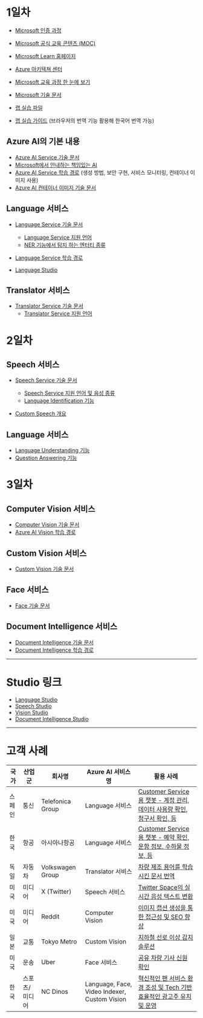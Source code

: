 # 1일차

- [Microsoft 인증 과정](https://learn.microsoft.com/certifications/)
- [Microsoft 공식 교육 콘텐츠 (MOC)](https://aka.ms/MOC)
- [Microsoft Learn 홈페이지](https://learn.microsoft.com/)
- [Azure 아키텍쳐 센터](https://learn.microsoft.com/azure/architecture/)
- [Microsoft 교육 과정 한 눈에 보기](https://aka.ms/TrainCertPoster)
- [Microsoft 기술 문서](https://learn.microsoft.com/docs/)

- [랩 실습 파일](https://github.com/MicrosoftLearning/AI-102-AIEngineer)
- [랩 실습 가이드](https://microsoftlearning.github.io/AI-102-AIEngineer) (브라우저의 번역 기능 활용해 한국어 번역 가능)

## Azure AI의 기본 내용
- [Azure AI Service 기술 문서](https://learn.microsoft.com/en-us/azure/ai-services/what-are-ai-services)
- [Microsoft에서 안내하는 책임있는 AI](https://www.microsoft.com/ai/responsible-ai)
- [Azure AI Service 학습 경로](https://learn.microsoft.com/en-us/training/paths/get-started-azure-ai/) (생성 방법, 보안 구현, 서비스 모니터링, 컨테이너 이미지 사용)
- [Azure AI 컨테이너 이미지 기술 문서](https://learn.microsoft.com/en-us/azure/ai-services/cognitive-services-container-support)

## Language 서비스
- [Language Service 기술 문서](https://learn.microsoft.com/en-us/azure/ai-services/language-service/overview)
  - [Language Service 지원 언어](https://learn.microsoft.com/en-us/azure/ai-services/language-service/concepts/language-support)
  - [NER 기능에서 탐지 하는 엔터티 종류](https://learn.microsoft.com/en-us/azure/ai-services/language-service/named-entity-recognition/concepts/named-entity-categories?tabs=ga-api)

- [Language Service 학습 경로](https://learn.microsoft.com/en-us/training/paths/develop-language-solutions-azure-ai/)
- [Language Studio](https://language.cognitive.azure.com/)

## Translator 서비스
- [Translator Service 기술 문서](https://learn.microsoft.com/en-us/azure/ai-services/translator/translator-overview)
  - [Translator Service 지원 언어](https://learn.microsoft.com/en-us/azure/ai-services/translator/language-support)

# 2일차

## Speech 서비스

- [Speech Service 기술 문서](https://learn.microsoft.com/en-us/azure/ai-services/speech-service/overview)
  - [Speech Service 지원 언어 및 음성 종류](https://learn.microsoft.com/en-us/azure/ai-services/speech-service/language-support)
  - [Language Identification 기능](https://learn.microsoft.com/en-us/azure/ai-services/speech-service/language-identification?tabs=continuous&pivots=programming-language-python#speech-to-text)

- [Custom Speech 개요](https://learn.microsoft.com/en-us/azure/ai-services/speech-service/custom-speech-overview)

## Language 서비스
- [Language Understanding 기능](https://learn.microsoft.com/en-us/azure/ai-services/language-service/conversational-language-understanding/overview)
- [Question Answering 기능](https://learn.microsoft.com/en-us/azure/ai-services/language-service/question-answering/overview)

# 3일차

## Computer Vision 서비스
- [Computer Vision 기술 문서](https://learn.microsoft.com/en-us/azure/ai-services/computer-vision/overview-image-analysis?tabs=4-0#analyze-image)
- [Azure AI Vision 학습 경로](https://learn.microsoft.com/en-us/training/paths/create-computer-vision-solutions-azure-ai/)

## Custom Vision 서비스
- [Custom Vision 기술 문서](https://learn.microsoft.com/en-us/azure/ai-services/custom-vision-service/overview)

## Face 서비스
- [Face 기술 문서](https://learn.microsoft.com/en-us/azure/ai-services/computer-vision/overview-identity)

## Document Intelligence 서비스
- [Document Intelligence 기술 문서](https://learn.microsoft.com/en-us/azure/ai-services/document-intelligence/overview)
- [Document Intelligence 학습 경로](https://learn.microsoft.com/en-us/training/paths/extract-data-from-forms-document-intelligence/)

-----
# Studio 링크
- [Language Studio](https://language.cognitive.azure.com/)
- [Speech Studio](https://speech.microsoft.com/portal)
- [Vision Studio](https://portal.vision.cognitive.azure.com/)
- [Document Intelligence Studio](https://documentintelligence.ai.azure.com/)

-----
# 고객 사례

| 국가  | 산업군 | 회사명              | Azure AI 서비스명  | 활용 사례 |
| --- | --- | ---------------- | -------------- | ----- |
| 스페인 | 통신  | Telefonica Group | Language 서비스   | [Customer Service용 챗봇 - 계정 관리, 데이터 사용량 확인, 청구서 확인, 등](https://customers.microsoft.com/en-us/story/1650642611593738736-telefonica-media-telco-cognitive-services-azure) |
| 한국  | 항공 | 아시아나항공            | Language 서비스  | [Customer Service용 챗봇 - 예약 확인, 운항 정보, 수하물 정보, 등](https://news.microsoft.com/ko-kr/2017/11/29/asiana_chatbot/) |
| 독일  | 자동차 | Volkswagen Group | Translator 서비스 | [차량 제조 용어를 학습시킨 문서 번역](https://customers.microsoft.com/en-us/story/779468-volkswagen-azure-automotive-en) |
| 미국  | 미디어 | X (Twitter)            | Speech 서비스  | [Twitter Space의 실시간 음성 텍스트 변환](https://customers.microsoft.com/en-us/story/1533249396837116946-twitter-media-entertainment-azure) |
| 미국  | 미디어 | Reddit          | Computer Vision  | [이미지 캡션 생성을 통한 접근성 및 SEO 향상](https://customers.microsoft.com/en-us/story/1634664504427056612-reddit-media-and-entertainment-azure-cognitive-service-for-vision) |
| 일본  | 교통 | Tokyo Metro          | Custom Vision  | [지하철 선로 이상 감지 솔루션](https://customers.microsoft.com/en-us/story/1584832935479879254-tokyo-metro-travel-transportation-azure-en-japan) |
| 미국  | 운송 | Uber            | Face 서비스  | [공유 차량 기사 신원 확인](https://news.microsoft.com/transform/how-uber-is-using-driver-selfies-to-enhance-security-powered-by-microsoft-cognitive-services/) |
| 한국  | 스포츠/미디어 | NC Dinos            | Language, Face, Video Indexer, Custom Vision  | [혁신적인 팬 서비스 환경 조성 및 Tech 기반 효율적인 광고주 유치 및 운영](https://customers.microsoft.com/en-us/story/1444906748733662480-nc-dinos-media-entertainment-azure-ko-korea) |





